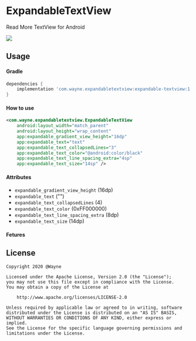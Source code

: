 # ExpandableTextView
Read More TextView for Android

![](https://user-images.githubusercontent.com/41371709/91629351-4adcb080-ea03-11ea-8210-fbda11379b21.gif)

## Usage
#### Gradle
```gradle
dependencies {
    implementation 'com.wayne.expandabletextview:expandable-textview:1.0.0'
}
```

#### How to use
```xml
<com.wayne.expandabletextview.ExpandableTextView
    android:layout_width="match_parent"
    android:layout_height="wrap_content"
    app:expandable_gradient_view_height="16dp"
    app:expandable_text="text"
    app:expandable_text_collapsedLines="3"
    app:expandable_text_color="@android:color/black"
    app:expandable_text_line_spacing_extra="4sp"
    app:expandable_text_size="14sp" />
```

#### Attributes
- `expandable_gradient_view_height` (16dp)
- `expandable_text` ("")
- `expandable_text_collapsedLines` (4) 
- `expandable_text_color` (0xFF000000) 
- `expandable_text_line_spacing_extra` (8dp) 
- `expandable_text_size` (14dp)

#### Fetures

## License  
```  
Copyright 2020 @Wayne

Licensed under the Apache License, Version 2.0 (the "License");
you may not use this file except in compliance with the License.
You may obtain a copy of the License at

    http://www.apache.org/licenses/LICENSE-2.0

Unless required by applicable law or agreed to in writing, software
distributed under the License is distributed on an "AS IS" BASIS,
WITHOUT WARRANTIES OR CONDITIONS OF ANY KIND, either express or implied.
See the License for the specific language governing permissions and
limitations under the License.
```
